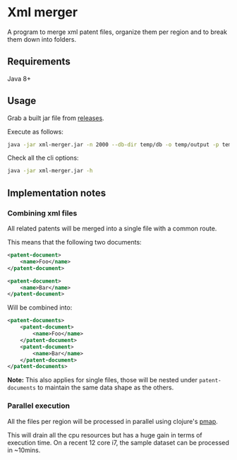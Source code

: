 # Xml merger

A program to merge xml patent files, organize them per region and to break them down into folders.


## Requirements

Java 8+

## Usage

Grab a built jar file from [releases](/releases).

Execute as follows:

```sh
java -jar xml-merger.jar -n 2000 --db-dir temp/db -o temp/output -p temp/dataset
```

Check all the cli options:

```sh
java -jar xml-merger.jar -h
```

## Implementation notes

### Combining xml files

All related patents will be merged into a single file with a common route.

This means that the following two documents:

```xml
<patent-document>
    <name>Foo</name>
</patent-document>
```

```xml
<patent-document>
    <name>Bar</name>
</patent-document>
```

Will be combined into:

```xml
<patent-documents>
    <patent-document>
        <name>Foo</name>
    </patent-document>
    <patent-document>
        <name>Bar</name>
    </patent-document>
</patent-documents>
```

**Note:** This also applies for single files, those will be nested under
`patent-documents` to maintain the same data shape as the others.

### Parallel execution

All the files per region will be processed in parallel using clojure's [pmap](https://clojuredocs.org/clojure.core/pmap).

This will drain all the cpu resources but has a huge gain in terms of execution time. On a recent
12 core i7, the sample dataset can be processed in ~10mins.
